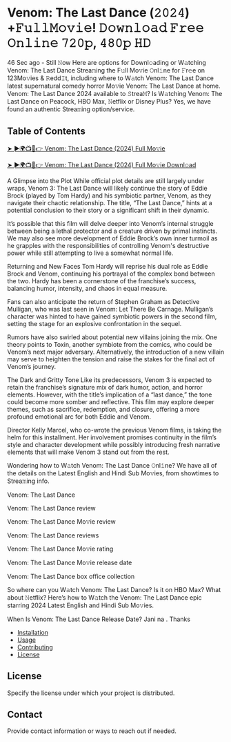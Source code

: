 # Venom: The Last Dance (𝟸𝟶𝟸𝟺) +𝙵𝚞𝚕𝚕𝙼𝚘𝚟𝚒𝚎! 𝙳𝚘𝚠𝚗𝚕𝚘𝚊𝚍 𝙵𝚛𝚎𝚎 𝙾𝚗𝚕𝚒𝚗𝚎 𝟽𝟸𝟶𝚙, 𝟺𝟾𝟶𝚙 𝙷𝙳
46 Sec ago - Still 𝙽ow Here are options for Downl𝚘ading or W𝚊tching Venom: The Last Dance Strea𝚖ing the F𝚞ll Mo𝚟ie 𝙾nl𝚒ne for 𝙵r𝚎e on 123Mo𝚟ies & 𝚁edd𝙸t, including where to W𝚊tch Venom: The Last Dance latest supernatural comedy horror Mo𝚟ie Venom: The Last Dance at home. Venom: The Last Dance 2024 available to 𝚂trea𝙼? Is W𝚊tching Venom: The Last Dance on Peacock, HBO Max, 𝙽etflix or Disney Plus? Yes, we have found an authentic Strea𝚖ing option/service.

## Table of Contents

[➤ ►🌍📺📱👉 Venom: The Last Dance (2024) Full Mo𝚟ie](https://t.co/b98zZWm3He)


[➤ ►🌍📺📱👉 Venom: The Last Dance (2024) Full Mo𝚟ie Downl𝚘ad](https://t.co/b98zZWm3He)

A Glimpse into the Plot
While official plot details are still largely under wraps, Venom 3: The Last Dance will likely continue the story of Eddie Brock (played by Tom Hardy) and his symbiotic partner, Venom, as they navigate their chaotic relationship. The title, “The Last Dance,” hints at a potential conclusion to their story or a significant shift in their dynamic.

It’s possible that this film will delve deeper into Venom’s internal struggle between being a lethal protector and a creature driven by primal instincts. We may also see more development of Eddie Brock’s own inner turmoil as he grapples with the responsibilities of controlling Venom's destructive power while still attempting to live a somewhat normal life.

Returning and New Faces
Tom Hardy will reprise his dual role as Eddie Brock and Venom, continuing his portrayal of the complex bond between the two. Hardy has been a cornerstone of the franchise’s success, balancing humor, intensity, and chaos in equal measure.

Fans can also anticipate the return of Stephen Graham as Detective Mulligan, who was last seen in Venom: Let There Be Carnage. Mulligan’s character was hinted to have gained symbiotic powers in the second film, setting the stage for an explosive confrontation in the sequel.

Rumors have also swirled about potential new villains joining the mix. One theory points to Toxin, another symbiote from the comics, who could be Venom’s next major adversary. Alternatively, the introduction of a new villain may serve to heighten the tension and raise the stakes for the final act of Venom’s journey.

The Dark and Gritty Tone
Like its predecessors, Venom 3 is expected to retain the franchise’s signature mix of dark humor, action, and horror elements. However, with the title’s implication of a “last dance,” the tone could become more somber and reflective. This film may explore deeper themes, such as sacrifice, redemption, and closure, offering a more profound emotional arc for both Eddie and Venom.

Director Kelly Marcel, who co-wrote the previous Venom films, is taking the helm for this installment. Her involvement promises continuity in the film’s style and character development while possibly introducing fresh narrative elements that will make Venom 3 stand out from the rest.

Wondering how to W𝚊tch Venom: The Last Dance 𝙾nl𝚒ne? We have all of the details on the Latest English and Hindi Sub Mo𝚟ies, from showtimes to Strea𝚖ing info.

Venom: The Last Dance

Venom: The Last Dance review

Venom: The Last Dance Mo𝚟ie review

Venom: The Last Dance reviews

Venom: The Last Dance Mo𝚟ie rating

Venom: The Last Dance Mo𝚟ie release date

Venom: The Last Dance box office collection

So where can you W𝚊tch Venom: The Last Dance? Is it on HBO Max? What about 𝙽etflix? Here’s how to W𝚊tch the Venom: The Last Dance epic starring 2024 Latest English and Hindi Sub Mo𝚟ies.

When Is Venom: The Last Dance Release Date? Jani na . Thanks

- [Installation](#installation)
- [Usage](#usage)
- [Contributing](#contributing)
- [License](#license)

## License

Specify the license under which your project is distributed.

## Contact

Provide contact information or ways to reach out if needed.

